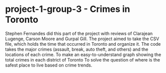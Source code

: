 # project-1-group-3 - Crimes in Toronto
Stephen Fernandes did this part of the project with reviews of Clarajean Lugenge, Carson Moore and Gurpal Gill.
The project aimed to take the CSV file, which holds the time that occurred in Toronto and organize it.
The code takes the major crimes (assault, break, auto theft, and others) and the locations of each crime. 
To make an easy-to-understand graph showing the total crimes in each district of Toronto 
To solve the question of where is the safest place to live based on crime trends. 
